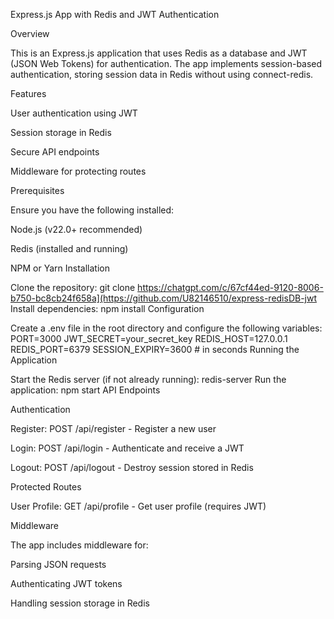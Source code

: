 Express.js App with Redis and JWT Authentication

Overview

This is an Express.js application that uses Redis as a database and JWT (JSON Web Tokens) for authentication. The app implements session-based authentication, storing session data in Redis without using connect-redis.

Features

User authentication using JWT

Session storage in Redis

Secure API endpoints

Middleware for protecting routes

Prerequisites

Ensure you have the following installed:

Node.js (v22.0+ recommended)

Redis (installed and running)

NPM or Yarn
Installation

Clone the repository:
git clone https://chatgpt.com/c/67cf44ed-9120-8006-b750-bc8cb24f658a](https://github.com/U82146510/express-redisDB-jwt
Install dependencies:
npm install
Configuration

Create a .env file in the root directory and configure the following variables:
PORT=3000
JWT_SECRET=your_secret_key
REDIS_HOST=127.0.0.1
REDIS_PORT=6379
SESSION_EXPIRY=3600 # in seconds
Running the Application

Start the Redis server (if not already running):
redis-server
Run the application:
npm start
API Endpoints

Authentication

Register: POST /api/register - Register a new user

Login: POST /api/login - Authenticate and receive a JWT

Logout: POST /api/logout - Destroy session stored in Redis

Protected Routes

User Profile: GET /api/profile - Get user profile (requires JWT)

Middleware

The app includes middleware for:

Parsing JSON requests

Authenticating JWT tokens

Handling session storage in Redis
